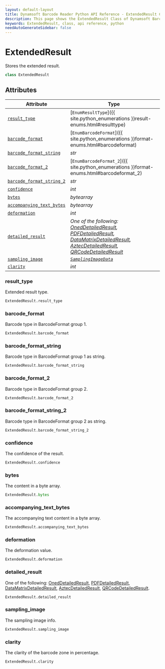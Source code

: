 ```yaml
---
layout: default-layout
title: Dynamsoft Barcode Reader Python API Reference - ExtendedResult Class
description: This page shows the ExtendedResult Class of Dynamsoft Barcode Reader for Python SDK.
keywords: ExtendedResult, class, api reference, python
needAutoGenerateSidebar: false
---
```



# ExtendedResult
Stores the extended result. 

```python
class ExtendedResult
```  


## Attributes
  
| Attribute | Type |
|---------- | ---- |
| [`result_type`](#result_type) | [`EnumResultType`]({{ site.python_enumerations }}result-enums.html#resulttype) |
| [`barcode_format`](#barcode_format) | [`EnumBarcodeFormat`]({{ site.python_enumerations }}format-enums.html#barcodeformat) |
| [`barcode_format_string`](#barcode_format_string) | *str* |
| [`barcode_format_2`](#barcode_format_2) | [`EnumBarcodeFormat_2`]({{ site.python_enumerations }}format-enums.html#barcodeformat_2) |
| [`barcode_format_string_2`](#barcode_format_string_2) | *str* | 
| [`confidence`](#confidence) | *int* | 
| [`bytes`](#bytes) | *bytearray* | 
| [`accompanying_text_bytes`](#accompanying_text_bytes) | *bytearray* | 
| [`deformation`](#deformation) | *int* | 
| [`detailed_result`](#detailed_result) | *One of the following: [OnedDetailedResult](OnedDetailedResult.md), [PDFDetailedResult](PDFDetailedResult.md), [DataMatrixDetailedResult](DataMatrixDetailedResult.md), [AztecDetailedResult](AztecDetailedResult.md), [QRCodeDetailedResult](QRCodeDetailedResult.md)* |
| [`sampling_image`](#sampling_image) | *[`SamplingImageData`](SamplingImageData.md)* |
| [`clarity`](#clarity) | *int* | 

### result_type
Extended result type. 

```python
ExtendedResult.result_type
```

### barcode_format
Barcode type in BarcodeFormat group 1. 

```python
ExtendedResult.barcode_format
```

### barcode_format_string
Barcode type in BarcodeFormat group 1 as string.

```python
ExtendedResult.barcode_format_string
```

### barcode_format_2
Barcode type in BarcodeFormat group 2.

```python
ExtendedResult.barcode_format_2
```
 
### barcode_format_string_2
Barcode type in BarcodeFormat group 2 as string.

```python
ExtendedResult.barcode_format_string_2
```

### confidence
The confidence of the result.

```python
ExtendedResult.confidence
```

### bytes
The content in a byte array.

```python
ExtendedResult.bytes
```

### accompanying_text_bytes
The accompanying text content in a byte array.

```python
ExtendedResult.accompanying_text_bytes
```

### deformation
The deformation value.

```python
ExtendedResult.deformation
```

### detailed_result
One of the following: [OnedDetailedResult](OnedDetailedResult.md), [PDFDetailedResult](PDFDetailedResult.md), [DataMatrixDetailedResult](DataMatrixDetailedResult.md), [AztecDetailedResult](AztecDetailedResult.md), [QRCodeDetailedResult](QRCodeDetailedResult.md).

```python
ExtendedResult.detailed_result
```

### sampling_image
The sampling image info.

```python
ExtendedResult.sampling_image
```
 
### clarity
The clarity of the barcode zone in percentage.

```python
ExtendedResult.clarity
```
